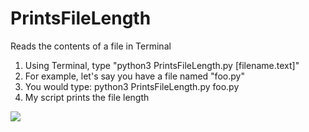 # PrintsFileLength
Reads the contents of a file in Terminal
  1) Using Terminal, type "python3 PrintsFileLength.py [filename.text]"
  2) For example, let's say you have a file named "foo.py"
  3) You would type: python3 PrintsFileLength.py foo.py
  4) My script prints the file length

![](https://media.giphy.com/media/iK42nqCsqYR01pHcqv/giphy.gif)
